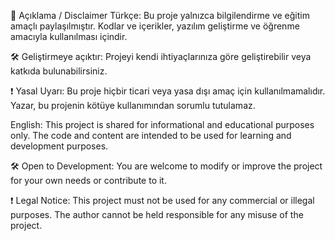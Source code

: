 📘 Açıklama / Disclaimer
Türkçe:
Bu proje yalnızca bilgilendirme ve eğitim amaçlı paylaşılmıştır.
Kodlar ve içerikler, yazılım geliştirme ve öğrenme amacıyla kullanılması içindir.

🛠️ Geliştirmeye açıktır:
Projeyi kendi ihtiyaçlarınıza göre geliştirebilir veya katkıda bulunabilirsiniz.

❗ Yasal Uyarı:
Bu proje hiçbir ticari veya yasa dışı amaç için kullanılmamalıdır.
Yazar, bu projenin kötüye kullanımından sorumlu tutulamaz.

English:
This project is shared for informational and educational purposes only.
The code and content are intended to be used for learning and development purposes.

🛠️ Open to Development:
You are welcome to modify or improve the project for your own needs or contribute to it.

❗ Legal Notice:
This project must not be used for any commercial or illegal purposes.
The author cannot be held responsible for any misuse of the project.



